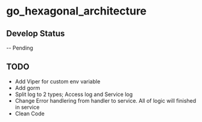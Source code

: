 # go_hexagonal_architecture

## Develop Status 
-- Pending 

## TODO 
- Add Viper for custom env variable
- Add gorm 
- Split log to 2 types; Access log and Service log
- Change Error handlering from handler to service. All of logic will finished in service
- Clean Code